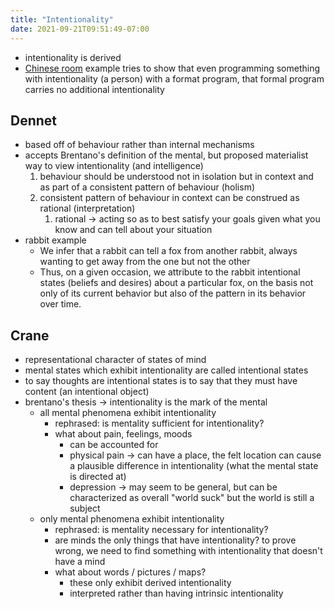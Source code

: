 ```yaml
---
title: "Intentionality"
date: 2021-09-21T09:51:49-07:00
---
```


-   intentionality is derived
-   [Chinese room](thoughts/intelligence.md) example tries to show that even programming something with intentionality (a person) with a format program, that formal program carries no additional intentionality

## Dennet
-   based off of behaviour rather than internal mechanisms
-   accepts Brentano's definition of the mental, but proposed materialist way to view intentionality (and intelligence)
    1.  behaviour should be understood not in isolation but in context and as part of a consistent pattern of behaviour (holism)
    2.  consistent pattern of behaviour in context can be construed as rational (interpretation)
        1.  rational → acting so as to best satisfy your goals given what you know and can tell about your situation
-   rabbit example
    -   We infer that a rabbit can tell a fox from another rabbit, always wanting to get away from the one but not the other
    -   Thus, on a given occasion, we attribute to the rabbit intentional states (beliefs and desires) about a particular fox, on the basis not only of its current behavior but also of the pattern in its behavior over time.

## Crane
- representational character of states of mind
-   mental states which exhibit intentionality are called intentional states
-   to say thoughts are intentional states is to say that they must have content (an intentional object)
-   brentano's thesis → intentionality is the mark of the mental
	-   all mental phenomena exhibit intentionality
		-   rephrased: is mentality sufficient for intentionality?
		-   what about pain, feelings, moods
			-   can be accounted for
			-   physical pain → can have a place, the felt location can cause a plausible difference in intentionality (what the mental state is directed at)
			-   depression → may seem to be general, but can be characterized as overall "world suck" but the world is still a subject
	-   only mental phenomena exhibit intentionality
		-   rephrased: is mentality necessary for intentionality?
		-   are minds the only things that have intentionality? to prove wrong, we need to find something with intentionality that doesn't have a mind
		-   what about words / pictures / maps?
			-   these only exhibit derived intentionality
			-   interpreted rather than having intrinsic intentionality